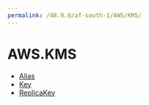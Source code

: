 ```yaml
---
permalink: /48.0.0/af-south-1/AWS/KMS/
---
```


# AWS.KMS



* [Alias](Alias.md)
* [Key](Key.md)
* [ReplicaKey](ReplicaKey.md)